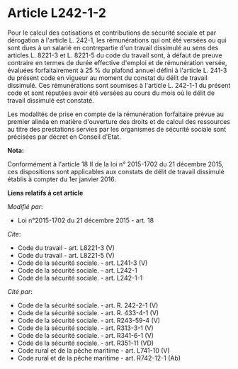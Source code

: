 # Article L242-1-2

Pour le calcul des cotisations et contributions de sécurité sociale et par dérogation à l'article L. 242-1, les rémunérations
qui ont été versées ou qui sont dues à un salarié en contrepartie d'un travail dissimulé au sens des articles L. 8221-3 et L.
8221-5 du code du travail sont, à défaut de preuve contraire en termes de durée effective d'emploi et de rémunération versée,
évaluées forfaitairement à 25 % du plafond annuel défini à l'article L. 241-3 du présent code en vigueur au moment du constat
du délit de travail dissimulé. Ces rémunérations sont soumises à l'article L. 242-1-1 du présent code et sont réputées avoir
été versées au cours du mois où le délit de travail dissimulé est constaté. 

Les modalités de prise en compte de la rémunération forfaitaire prévue au premier alinéa en matière d'ouverture des droits et
de calcul des ressources au titre des prestations servies par les organismes de sécurité sociale sont précisées par décret en
Conseil d'Etat.

**Nota:**

Conformément à l'article 18 II de la loi n° 2015-1702 du 21 décembre 2015, ces dispositions sont applicables aux constats de
délit de travail dissimulé établis à compter du 1er janvier 2016.

**Liens relatifs à cet article**

_Modifié par_:

  - Loi n°2015-1702 du 21 décembre 2015 - art. 18

_Cite_:

  - Code du travail - art. L8221-3 (V)
  - Code du travail - art. L8221-5 (V)
  - Code de la sécurité sociale. - art. L241-3 (V)
  - Code de la sécurité sociale. - art. L242-1
  - Code de la sécurité sociale. - art. L242-1-1

_Cité par_:

  - Code de la sécurité sociale. - art. R. 242-2-1 (V)
  - Code de la sécurité sociale. - art. R. 433-4-1 (V)
  - Code de la sécurité sociale. - art. R243-59-4 (V)
  - Code de la sécurité sociale. - art. R313-3-1 (V)
  - Code de la sécurité sociale. - art. R341-6-1 (V)
  - Code de la sécurité sociale. - art. R351-11 (VD)
  - Code rural et de la pêche maritime - art. L741-10 (V)
  - Code rural et de la pêche maritime - art. R742-12-1 (Ab)
